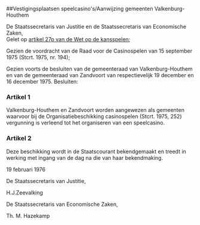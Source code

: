 <meta http-equiv='Content-Type' content='text/html; charset=utf-8' />

##Vestigingsplaatsen speelcasino's/Aanwijzing gemeenten Valkenburg-Houthem

De Staatssecretaris van Justitie en de Staatssecretaris van Economische Zaken,  
Gelet op [artikel 27p van de Wet op de kansspelen](../../../../../../../wet/wet/op/de/kansspelen/BWBR0002469/README.md);

Gezien de voordracht van de Raad voor de Casinospelen van 15 september 1975 (Stcrt. 1975, nr. 194);

Gezien voorts de besluiten van de gemeenteraad van Valkenburg-Houthem en van de gemeenteraad van Zandvoort van respectievelijk 19 december en 16 december 1975.
Besluiten:    

### Artikel  1  

Valkenburg-Houthem en Zandvoort worden aangewezen als gemeenten waarvoor bij de Organisatiebeschikking casinospelen (Stcrt. 1975, 252) vergunning is verleend tot het organiseren van een speelcasino. 

### Artikel  2  

Deze beschikking wordt in de Staatscourant bekendgemaakt en treedt in werking met ingang van de dag na die van haar bekendmaking. 

19 februari 1976    

De 
Staatssecretaris van Justitie,  

H.J.Zeevalking  

De 
Staatssecretaris van Economische Zaken, 

Th. M.  Hazekamp     
